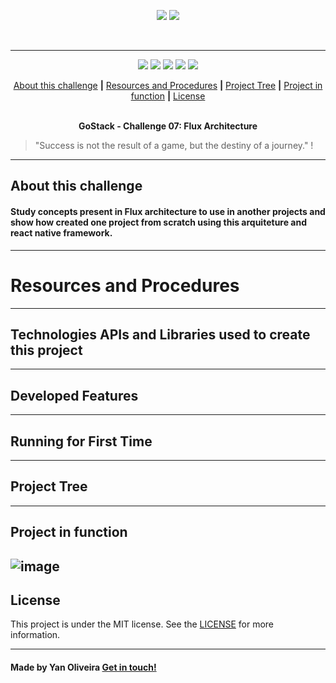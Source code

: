 <p align="center">
  <img src="https://skylab.rocketseat.com.br/api/files/1564682455579.svg",>
  <img src="https://skylab.rocketseat.com.br/api/files/1564682425906.svg",>
</p>
<br />

---

<p align="center">
  <img src="https://img.shields.io/github/issues/SkullDarth/bootcamp-gostack-modulos">
  <img src="https://img.shields.io/github/forks/SkullDarth/bootcamp-gostack-modulos">
  <img src="https://img.shields.io/badge/made%20by-SkullDarth-lightgrey">
  <img src="https://img.shields.io/github/stars/SkullDarth/bootcamp-gostack-modulos">
  <img src="https://img.shields.io/github/license/SkullDarth/bootcamp-gostack-modulos">


  <!-- Indice personalizado -->
  <p align="center">
      <a href="#about-this-challenge">About this challenge</a>
      <strong>|</strong>
      <a href="#resources-and-procedures">Resources and Procedures</a>
      <strong>|</strong>
      <a href="#project-tree">Project Tree</a>
      <strong>|</strong>
      <a href="#project-in-function">Project in function</a>
      <strong>|</strong>
      <a href="#license">License</a>
      <br />
      <br />
      <p align="center"> <strong>GoStack - Challenge 07: Flux Architecture</strong></p>
   </p>

</p>

   > "Success is not the result of a game, but the destiny of a journey." !

---
## **About this challenge**
#### **Study concepts present in Flux architecture to use in another projects and show how created one project from scratch using this arquiteture and react native framework.**
---
# Resources and Procedures
---
## Technologies APIs and Libraries used to create this project
---
## Developed Features
---
## Running for First Time
---
## Project Tree
---
## Project in function
![image](#)
---
## License
This project is under the MIT license. See the [LICENSE](./LICENSE) for more information.

---

#### Made by Yan Oliveira [Get in touch!](https://www.linkedin.com/in/yan-brito/)

<!-- Hiperlinks structure to base -->
<!-- Just refer the link using this sintax: "[challenger 02][challenge02]" -->
[challenge02]: https://github.com/SkullDarth/bootcamp-gostack-challenge-02



